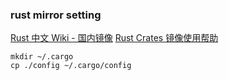 ### rust mirror setting

[Rust 中文 Wiki - 国内镜像](https://wiki.rust-china.org/%E5%9B%BD%E5%86%85%E9%95%9C%E5%83%8F)
[Rust Crates 镜像使用帮助](https://lug.ustc.edu.cn/wiki/mirrors/help/rust-crates)

    mkdir ~/.cargo
    cp ./config ~/.cargo/config
